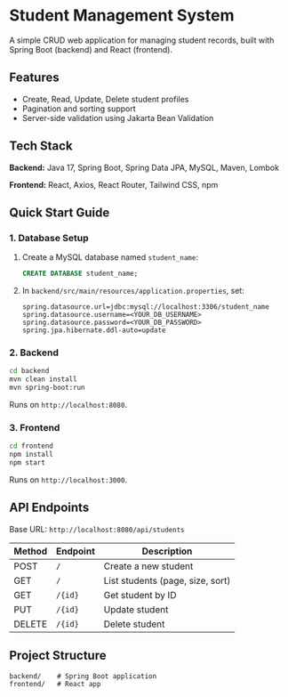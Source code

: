 # Student Management System

A simple CRUD web application for managing student records, built with Spring Boot (backend) and React (frontend).

## Features

* Create, Read, Update, Delete student profiles
* Pagination and sorting support
* Server-side validation using Jakarta Bean Validation

## Tech Stack

**Backend:** Java 17, Spring Boot, Spring Data JPA, MySQL, Maven, Lombok

**Frontend:** React, Axios, React Router, Tailwind CSS, npm

## Quick Start Guide

### 1. Database Setup

1. Create a MySQL database named `student_name`:

   ```sql
   CREATE DATABASE student_name;
   ```
2. In `backend/src/main/resources/application.properties`, set:

   ```properties
   spring.datasource.url=jdbc:mysql://localhost:3306/student_name
   spring.datasource.username=<YOUR_DB_USERNAME>
   spring.datasource.password=<YOUR_DB_PASSWORD>
   spring.jpa.hibernate.ddl-auto=update
   ```

### 2. Backend

```bash
cd backend
mvn clean install
mvn spring-boot:run
```

Runs on `http://localhost:8080`.

### 3. Frontend

```bash
cd frontend
npm install
npm start
```

Runs on `http://localhost:3000`.

## API Endpoints

Base URL: `http://localhost:8080/api/students`

| Method | Endpoint | Description                      |
| ------ | -------- | -------------------------------- |
| POST   | `/`      | Create a new student             |
| GET    | `/`      | List students (page, size, sort) |
| GET    | `/{id}`  | Get student by ID                |
| PUT    | `/{id}`  | Update student                   |
| DELETE | `/{id}`  | Delete student                   |

## Project Structure

```
backend/    # Spring Boot application
frontend/   # React app
```
